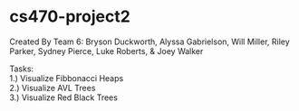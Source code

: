 # cs470-project2

Created By Team 6: Bryson Duckworth, Alyssa Gabrielson, Will Miller, Riley Parker, Sydney Pierce, Luke Roberts, & Joey Walker

Tasks:  
  1.) Visualize Fibbonacci Heaps  
  2.) Visualize AVL Trees   
  3.) Visualize Red Black Trees   
